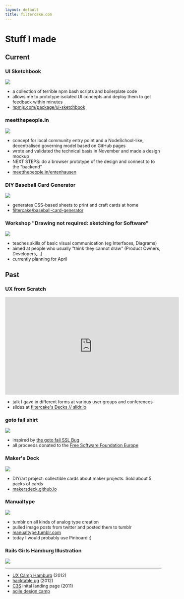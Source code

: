 ```yaml
---
layout: default
title: filtercake.com
---
```


# Stuff I made

## Current

###  UI Sketchbook

![]({{site.baseurl}}/images/stuff-i-made/ui-sketchbook.png)

- a collection of terrible npm bash scripts and boilerplate code
- allows me to prototype isolated UI concepts and deploy them to get feedback within minutes
- [npmjs.com/package/ui-sketchbook](https://www.npmjs.com/package/ui-sketchbook)

### meetthepeople.in

![]({{site.baseurl}}/images/stuff-i-made/meetthepeople.png)

- concept for local community entry point and a NodeSchool-like, decentralised governing model based on GitHub pages
- wrote and validated the technical basis in November and made a design mockup
- NEXT STEPS: do a browser prototype of the design and connect to to the "backend"
- [meetthepeople.in/entenhausen](http://meetthepeople.in/entenhausen/)

### DIY Baseball Card Generator

![]({{site.baseurl}}/images/stuff-i-made/baseball-card-generator.png)

- generates CSS-based sheets to print and craft cards at home
- [filtercake/baseball-card-generator](https://github.com/filtercake/baseball-card-generator)


### Workshop "Drawing not required: sketching for Software"

![]({{site.baseurl}}/images/stuff-i-made/sketching-workshop.png)

- teaches skills of basic visual communication (eg Interfaces, Diagrams)
- aimed at people who usually "think they cannot draw" (Product Owners, Developers,...)
- currently planning for April


## Past

### UX from Scratch

<iframe width="560" height="315" src="https://www.youtube.com/embed/h3WoFsfYutc?rel=0&amp;showinfo=0" frameborder="0" allowfullscreen></iframe>

- talk I gave in different forms at various user groups and conferences
- slides at [filtercake's Decks // slidr.io](https://slidr.io/filtercake)


### goto fail shirt

![]({{site.baseurl}}/images/stuff-i-made/gotofailshirt.jpg )

- inspired by [the goto fail SSL Bug](http://www.wired.com/2014/02/gotofail/)
- all proceeds donated to the [Free Software Foundation Europe](https://fsfe.org/)



### Maker's Deck

![]({{site.baseurl}}/images/stuff-i-made/makersdeck.jpg)

- DIY/art project: collectible cards about maker projects. Sold about 5 packs of cards
- [makersdeck.github.io](http://makersdeck.github.io/)


### Manualtype

![]({{site.baseurl}}/images/stuff-i-made/manualtype.png)

- tumblr on all kinds of analog type creation
- pulled image posts from twitter and posted them to tumblr
- [manualtype.tumblr.com](http://manualtype.tumblr.com/)
- today I would probably use Pinboard :)



### Rails Girls Hamburg Illustration

![]({{site.baseurl}}/images/stuff-i-made/rghh.png)


---


- [UX Camp Hamburg](http://www.uxcamphh.org/) (2012)
- [hacktable ug](http://hacktable.com/) (2012)
- [C3S](https://www.c3s.cc/) inital landing page (2011)
- [agile design camp](http://agiledesigncamp.org/)

